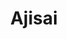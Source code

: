 ---
layout: place
title: Ajisai
permalink: /north-carolina/raleigh/ajisai.html
stateAbbr: NC
stateName: North Carolina
cityName: Raleigh
seo:
  type: restaurant
  links: http://www.ajisai3.com/
place_id: ChIJVdwS3Ir1rIkRG8WjkAkvYN8
photos:
  - name: >-
      places/ChIJVdwS3Ir1rIkRG8WjkAkvYN8/photos/AeeoHcIerAakBMmZXll1lyLopIbFescF6CfoOyJSQEWfJDS0lHEdiDJTVtBrRTmnlYj8DnSUUCgDZxhnj-nhT_xlAFdwBZ135DdcuJbunEgh5fNgchFQfUGpBU5rWoLXgUkZ7Pawjhc4J3_oS8rSqmEUyNpmSR1mKQ86zK285Y61pQLzkfAhS2a_OlLbwIIRG-VGnYmeLLG6opWqSp72QFiF4RFDfx8eVil8Uq6XwJt9_myvGKHJudZb5IOhkuSaV_lXHvyCLBsyh17HEskKl9rxN_jjMipUm1r10PPCAVQNJwvKew
    widthPx: 1702
    heightPx: 1276
    authorAttributions:
      - displayName: Ajisai
        uri: https://maps.google.com/maps/contrib/113026241296837470110
        photoUri: >-
          https://lh3.googleusercontent.com/a/ACg8ocL4A5iJz3wyV5AsA1PyRtLUoYJRLGY3P9hzi4jC6hvejQFbSQ=s100-p-k-no-mo
    flagContentUri: >-
      https://www.google.com/local/imagery/report/?cb_client=maps_api_places.places_api&image_key=!1e10!2sAF1QipN1CSBo93lvV3LzHE6ebV-kJwANYW8NurxVwL-1&hl=en-US
    googleMapsUri: >-
      https://www.google.com/maps/place//data=!3m4!1e2!3m2!1sAF1QipN1CSBo93lvV3LzHE6ebV-kJwANYW8NurxVwL-1!2e10!4m2!3m1!1s0x89acf58adc12dc55:0xdf602f0990a3c51b
  - name: >-
      places/ChIJVdwS3Ir1rIkRG8WjkAkvYN8/photos/AeeoHcLBb6rKI_R_khTYyt4htAPPfa43U9xjLFZLkheOIothuj42esk-TQ0RaII0-MmlgaGraKyo2yX9SGxC_B7vdCns_1iUyMrqLf8TE62T16MdqkdYgtMRa0GW8d17K4_QUKiHiTF9I800IYjWZ56L_2_z3gfmNMt_q4nH6-PebDr_SvczUyUgm1JpApxTQmDIshVPXTCp-VyqEC2yincK1LHBYctzx_E73jvfrW2wmi0n0dNQzMpspPE9r0f97Hn0PiMJNS03trnDx4-vhoolbELgI9GSFWK0m9VeNh7LHiReDg
    widthPx: 2669
    heightPx: 2002
    authorAttributions:
      - displayName: Ajisai
        uri: https://maps.google.com/maps/contrib/113026241296837470110
        photoUri: >-
          https://lh3.googleusercontent.com/a/ACg8ocL4A5iJz3wyV5AsA1PyRtLUoYJRLGY3P9hzi4jC6hvejQFbSQ=s100-p-k-no-mo
    flagContentUri: >-
      https://www.google.com/local/imagery/report/?cb_client=maps_api_places.places_api&image_key=!1e10!2sAF1QipNEsQ14teJy-PFi8LOgEWpWD9ZSJCjUHLp6op9G&hl=en-US
    googleMapsUri: >-
      https://www.google.com/maps/place//data=!3m4!1e2!3m2!1sAF1QipNEsQ14teJy-PFi8LOgEWpWD9ZSJCjUHLp6op9G!2e10!4m2!3m1!1s0x89acf58adc12dc55:0xdf602f0990a3c51b
  - name: >-
      places/ChIJVdwS3Ir1rIkRG8WjkAkvYN8/photos/AeeoHcLuPaCuWrWFAK1L49AK3wJEbZGkZ6dIbtSZjA9PILqnptz3PFgpxJsqKRKWJL3x_RibY8eNlttohkvdvgVatQ1TVoP5QZBpUOo5Te8l1ET_ME7LuZnimbOklRaUaGYzCcUGa0q7lYnTj3qSs_JJKdpUY_WNA-bc262vcM3rfQpYuWi1w1pxxJ2UYEJmjzkA04_8vqjlud3Yl00_VWTdk0RgKu9dVIopOuvjmvsYVBqmvIUCSkaItjwWcV15ETnBGKLCW7SH2C2pOGZGpjHqy0Zg8Dg61RMMP2-Fd2fHKB_NSg
    widthPx: 4032
    heightPx: 3024
    authorAttributions:
      - displayName: Ajisai
        uri: https://maps.google.com/maps/contrib/113026241296837470110
        photoUri: >-
          https://lh3.googleusercontent.com/a/ACg8ocL4A5iJz3wyV5AsA1PyRtLUoYJRLGY3P9hzi4jC6hvejQFbSQ=s100-p-k-no-mo
    flagContentUri: >-
      https://www.google.com/local/imagery/report/?cb_client=maps_api_places.places_api&image_key=!1e10!2sAF1QipPcdx0W8D-bCNstcQIh7YfV2tpebBY3LHArGtgW&hl=en-US
    googleMapsUri: >-
      https://www.google.com/maps/place//data=!3m4!1e2!3m2!1sAF1QipPcdx0W8D-bCNstcQIh7YfV2tpebBY3LHArGtgW!2e10!4m2!3m1!1s0x89acf58adc12dc55:0xdf602f0990a3c51b
  - name: >-
      places/ChIJVdwS3Ir1rIkRG8WjkAkvYN8/photos/AeeoHcJyjFjGmhsOtEEF05MWpUq3Akx9Psp18DlWem1D_7ON7t9uWzO1Z62iRKfDejJFMW_MeGOZjnClRgKSpm-E5RM1H-Y3Rvbmy3Gh5NrY76gaRCOOE0Fr8c36rGDYi1rJgqD-N8eY79Zv5BT7MIK2pMyKkj8a1HG14pWBqGGpF-q8r6uiS892cIJKpA3JNszZw0ciU4OLahnLsmfUhZOINdpPp4Des1PPAqtvcS5hGfXaip1MPPnT4zkbl64F5ydle-NP_eKKo1RsmrLbIt0tX4RVWBVlYgAtMSNduacno_oSQA
    widthPx: 4032
    heightPx: 3024
    authorAttributions:
      - displayName: Ajisai
        uri: https://maps.google.com/maps/contrib/113026241296837470110
        photoUri: >-
          https://lh3.googleusercontent.com/a/ACg8ocL4A5iJz3wyV5AsA1PyRtLUoYJRLGY3P9hzi4jC6hvejQFbSQ=s100-p-k-no-mo
    flagContentUri: >-
      https://www.google.com/local/imagery/report/?cb_client=maps_api_places.places_api&image_key=!1e10!2sAF1QipPWNv_FGIKhyOIe-n9Zf6gRBVWD-G7okz87eqtT&hl=en-US
    googleMapsUri: >-
      https://www.google.com/maps/place//data=!3m4!1e2!3m2!1sAF1QipPWNv_FGIKhyOIe-n9Zf6gRBVWD-G7okz87eqtT!2e10!4m2!3m1!1s0x89acf58adc12dc55:0xdf602f0990a3c51b
  - name: >-
      places/ChIJVdwS3Ir1rIkRG8WjkAkvYN8/photos/AeeoHcJpDLoMVR-Nu0Onh-mu_S9EvIsJQ8cpYN3woTVHicTu7cozvwQUW_JqS_0zACcnK9ml1jf-t5keeqqaiDHa-I1ZCyjD_H4kmJWidfDLDiXkTKdXpyTN7CqQXPH9S9GDETmXDMcSgRm499Xk1T0s7Oxg-DjQzmqGmIuGTReuk_M-mcNPI0dKZmsDWcxXDMRwHWJiUcJ7zEb1oNpbHvVyYgHDE73IIfutFLF1kmrAcsElaRIhpvJVgS31ji-K0VotCwXfYtqzf0I4q4BvVD5EvwAfqJ1KkQduvUIoh6CJB8NvOQ
    widthPx: 4032
    heightPx: 3024
    authorAttributions:
      - displayName: Ajisai
        uri: https://maps.google.com/maps/contrib/113026241296837470110
        photoUri: >-
          https://lh3.googleusercontent.com/a/ACg8ocL4A5iJz3wyV5AsA1PyRtLUoYJRLGY3P9hzi4jC6hvejQFbSQ=s100-p-k-no-mo
    flagContentUri: >-
      https://www.google.com/local/imagery/report/?cb_client=maps_api_places.places_api&image_key=!1e10!2sAF1QipPSi1BtInMDaQRlI50F2rSqTSfhoYWBZXRkNs2x&hl=en-US
    googleMapsUri: >-
      https://www.google.com/maps/place//data=!3m4!1e2!3m2!1sAF1QipPSi1BtInMDaQRlI50F2rSqTSfhoYWBZXRkNs2x!2e10!4m2!3m1!1s0x89acf58adc12dc55:0xdf602f0990a3c51b
  - name: >-
      places/ChIJVdwS3Ir1rIkRG8WjkAkvYN8/photos/AeeoHcLZZD44qOriTOv2zFTzFHwAWMtUJcAdSXrJx3eWolY2BbCtRP_2oh81IjKCoe9kh9tlPVK3qeHI_xhDubhWeMLUmSSr1bXfSnUsRwXCcXDQTFdUevOTZEMgTF7-IvEZqooOOGS3LMXQNV_HH3Tdh0jYgWwZPVJ0Zn1qnDaMltkfPV9XNPUfPifMmQD7ADsUK_P0MZ_RVZ0cxeLW-S5g5j_fzKQhcd2obmJpfJOZnVcBq2qVZjZCLwT_ZmwIom9fYntw1mP1yrsQAcb7Zl9ABSsiTofJyOS97SLKNT5ow2BA4Q
    widthPx: 4800
    heightPx: 3600
    authorAttributions:
      - displayName: Ajisai
        uri: https://maps.google.com/maps/contrib/113026241296837470110
        photoUri: >-
          https://lh3.googleusercontent.com/a/ACg8ocL4A5iJz3wyV5AsA1PyRtLUoYJRLGY3P9hzi4jC6hvejQFbSQ=s100-p-k-no-mo
    flagContentUri: >-
      https://www.google.com/local/imagery/report/?cb_client=maps_api_places.places_api&image_key=!1e10!2sAF1QipNYatE_dS1PBvmdOFDJeQjqXAvZmle61MktGgjA&hl=en-US
    googleMapsUri: >-
      https://www.google.com/maps/place//data=!3m4!1e2!3m2!1sAF1QipNYatE_dS1PBvmdOFDJeQjqXAvZmle61MktGgjA!2e10!4m2!3m1!1s0x89acf58adc12dc55:0xdf602f0990a3c51b
  - name: >-
      places/ChIJVdwS3Ir1rIkRG8WjkAkvYN8/photos/AeeoHcK9gNZe5qQ2Li1SM6_ktqUgg90OiL6QDfiPOGRZ_8blaGhi_2F_vHfsmfTzg-A_yURDR6ubO7enE5Kf-j6sGwJYDm0QRDr6W3XOXTfaOYHBOrHAsRAd4CJTcaycXTNNJ7ZYEqbpqbpN1f6Oe_HgEX1zH3Js1p4nNTK4z1JrLmhweYcrH7ZUaj2Wqkm45M-jXyFcrR4SD6Ov6odbBJKV5Mp9tnW-oXXi-ZCWmawzpGJiPITTTzTh4D9IatdR1rLunBE1nkqEWbMNpxJr96y06GMJFd131wrtSs0ldIvLOr0EPw
    widthPx: 1702
    heightPx: 1276
    authorAttributions:
      - displayName: Ajisai
        uri: https://maps.google.com/maps/contrib/113026241296837470110
        photoUri: >-
          https://lh3.googleusercontent.com/a/ACg8ocL4A5iJz3wyV5AsA1PyRtLUoYJRLGY3P9hzi4jC6hvejQFbSQ=s100-p-k-no-mo
    flagContentUri: >-
      https://www.google.com/local/imagery/report/?cb_client=maps_api_places.places_api&image_key=!1e10!2sAF1QipO_EuG4oXG_204f_kQcj_MVSMEgx62RfIwvWRms&hl=en-US
    googleMapsUri: >-
      https://www.google.com/maps/place//data=!3m4!1e2!3m2!1sAF1QipO_EuG4oXG_204f_kQcj_MVSMEgx62RfIwvWRms!2e10!4m2!3m1!1s0x89acf58adc12dc55:0xdf602f0990a3c51b
  - name: >-
      places/ChIJVdwS3Ir1rIkRG8WjkAkvYN8/photos/AeeoHcL03L2nghOhYH--iSP3VJ_3zJDlvZ6pKjyaG3XFOTpwf0b0TgqVewhBhmEFUXUhe1RcyuLQr-bQPGFf2Qe1OwBQu2ts0djaJJC25xSdO4eDO6bpgrkoe_tBh_kQBMOTQlFdc4jr2rbfugoBvSaOD0j2CcGRoLNOFlPeUcqKkXXBPjwEO-ZfE7zVGkFZg8LgHjLQQO1LjbWOL-VqXXlyyE8Y0mj2JbfECpcsP3BLeWvKziDG5pRvvfLQFJ4xUpnuu4KKu63SJWmIwqwMJLmhqIJL85zu7-yXjroxyF5K8_MyWurT9qKOzvgkhks2htdkY9kKqEJvS0moC77N8ke_94KdHj-zqKSPm0fbQXoq95V2bPZaurtEmwXycy0tsLfyRSUIXjCyvoD0HUS9uYgnfs5iKSFnaX9mJYJgNChq2KPQ6Q
    widthPx: 4032
    heightPx: 3024
    authorAttributions:
      - displayName: Buta-san
        uri: https://maps.google.com/maps/contrib/115659077298733412089
        photoUri: >-
          https://lh3.googleusercontent.com/a-/ALV-UjVqdqKIIaxDJJoJqehhHcpI69P4vq8agdzegh_DriA3ZRdWHM4=s100-p-k-no-mo
    flagContentUri: >-
      https://www.google.com/local/imagery/report/?cb_client=maps_api_places.places_api&image_key=!1e10!2sCIHM0ogKEICAgIDr8-SuNQ&hl=en-US
    googleMapsUri: >-
      https://www.google.com/maps/place//data=!3m4!1e2!3m2!1sCIHM0ogKEICAgIDr8-SuNQ!2e10!4m2!3m1!1s0x89acf58adc12dc55:0xdf602f0990a3c51b
  - name: >-
      places/ChIJVdwS3Ir1rIkRG8WjkAkvYN8/photos/AeeoHcIhUH7vay6estPt2H8I_SCHwq9OfwbViQ7BBcR0x5TZlffrtozGFi5cEhuDBED0zQuDY_P-8gO6rB0SGkoGxXwN3UX49AhpkwIcq-dovoCOKX7_lv_EaYT1K_BfcjrI6SmC3TJ1CILvmFHSGlUeqyDkEhXRieuQ3-aJANNMnY_iCjwM859gveojuAWhkBt-IGfeGXXK0OrYze67JWiRSmxFtsnNkRbbZ90rv7e-oQzYl7j1QppbrIUlXuDLiAotCrlWiEowRXHOtUyv9u16PseIir22apBd8KKjXIjGci1-EQ
    widthPx: 4032
    heightPx: 3024
    authorAttributions:
      - displayName: Ajisai
        uri: https://maps.google.com/maps/contrib/113026241296837470110
        photoUri: >-
          https://lh3.googleusercontent.com/a/ACg8ocL4A5iJz3wyV5AsA1PyRtLUoYJRLGY3P9hzi4jC6hvejQFbSQ=s100-p-k-no-mo
    flagContentUri: >-
      https://www.google.com/local/imagery/report/?cb_client=maps_api_places.places_api&image_key=!1e10!2sAF1QipM3LRvFvaTObEbMPalEAGurLjlnfXBo6jqHoNLM&hl=en-US
    googleMapsUri: >-
      https://www.google.com/maps/place//data=!3m4!1e2!3m2!1sAF1QipM3LRvFvaTObEbMPalEAGurLjlnfXBo6jqHoNLM!2e10!4m2!3m1!1s0x89acf58adc12dc55:0xdf602f0990a3c51b
  - name: >-
      places/ChIJVdwS3Ir1rIkRG8WjkAkvYN8/photos/AeeoHcIlIF3KjKDiuAIcorg5TsKgElxzl4TO_UVdP2deO6yaGlCn4iyyLGmtQTRp-N72-djSuvel1Rn42M5dCjbRhud0ClZ0rASsLH1fXe9bFe51fKmXUl6Le_79KVBOa-o0RyZqB8MwHZI3WEbwDVA3_nOvW9H0yuNncg41gDXZkgwd94r9SBhEN6Sd2jx5aydEy0AEFNL8TxFCeFclo2_x9l9RtlVr3EksotDijz_q8grYSPxRRVE7yJycpBuFhDgkPKHKIbkSxu9HdlRnw2VZcAAgjH2soHcOdM8gFsKt8OTiNQ
    widthPx: 4032
    heightPx: 3024
    authorAttributions:
      - displayName: Ajisai
        uri: https://maps.google.com/maps/contrib/113026241296837470110
        photoUri: >-
          https://lh3.googleusercontent.com/a/ACg8ocL4A5iJz3wyV5AsA1PyRtLUoYJRLGY3P9hzi4jC6hvejQFbSQ=s100-p-k-no-mo
    flagContentUri: >-
      https://www.google.com/local/imagery/report/?cb_client=maps_api_places.places_api&image_key=!1e10!2sAF1QipM6hunkffTiEoJyE9FO6aygUXMSEO7ObAfpvshY&hl=en-US
    googleMapsUri: >-
      https://www.google.com/maps/place//data=!3m4!1e2!3m2!1sAF1QipM6hunkffTiEoJyE9FO6aygUXMSEO7ObAfpvshY!2e10!4m2!3m1!1s0x89acf58adc12dc55:0xdf602f0990a3c51b
address: 427 Woodburn Rd, Raleigh, NC 27605, USA
street: 427 Woodburn Rd
city: Raleigh
state: NC
zip: '27605'
country: USA
neighborhood: null
latitude: '35.790113'
longitude: '-78.659672'
accessibility_options:
  wheelchairAccessibleParking: true
  wheelchairAccessibleEntrance: true
  wheelchairAccessibleRestroom: true
  wheelchairAccessibleSeating: true
business_status: OPERATIONAL
name: Ajisai
google_maps_links:
  directionsUri: >-
    https://www.google.com/maps/dir//''/data=!4m7!4m6!1m1!4e2!1m2!1m1!1s0x89acf58adc12dc55:0xdf602f0990a3c51b!3e0
  placeUri: https://maps.google.com/?cid=16095916786350015771
  writeAReviewUri: >-
    https://www.google.com/maps/place//data=!4m3!3m2!1s0x89acf58adc12dc55:0xdf602f0990a3c51b!12e1
  reviewsUri: >-
    https://www.google.com/maps/place//data=!4m4!3m3!1s0x89acf58adc12dc55:0xdf602f0990a3c51b!9m1!1b1
  photosUri: >-
    https://www.google.com/maps/place//data=!4m3!3m2!1s0x89acf58adc12dc55:0xdf602f0990a3c51b!10e5
primary_type: Japanese Restaurant
opening_hours:
  regular: null
  current: null
secondary_opening_hours:
  regular:
    weekdayDescriptions: null
    type: null
  current:
    weekdayDescriptions: null
    type: null
phone: (919) 831-9907
price_level: PRICE_LEVEL_MODERATE
price_range: $20 &ndash; $30
rating: '4.4'
rating_count: 0
website: http://www.ajisai3.com/
description: >-
  Discover Ajisai in Raleigh, North Carolina$$$Ajisai in Raleigh, North
  Carolina, stands out as a modern Japanese restaurant offering fresh sushi
  rolls and sashimi in an upscale yet relaxed atmosphere. This spot delivers a
  variety of authentic Japanese dishes, blending traditional flavors with
  creative presentations that appeal to sushi enthusiasts exploring local
  options. With its moody ambiance and thoughtful accessibility features, it
  creates an inviting space for enjoying top-rated Japanese cuisine without the
  formality of a high-end venue. Prices remain moderate, making it a go-to
  choice for those seeking quality meals in a welcoming setting. Whether you're
  in the mood for sushi near me or simply craving flavorful Japanese fare,
  Ajisai provides a satisfying dining experience that highlights fresh
  ingredients and thoughtful ambiance.
generative_summary: >-
  Discover Ajisai in Raleigh, North Carolina$$$Ajisai in Raleigh, North
  Carolina, stands out as a modern Japanese restaurant offering fresh sushi
  rolls and sashimi in an upscale yet relaxed atmosphere. This spot delivers a
  variety of authentic Japanese dishes, blending traditional flavors with
  creative presentations that appeal to sushi enthusiasts exploring local
  options. With its moody ambiance and thoughtful accessibility features, it
  creates an inviting space for enjoying top-rated Japanese cuisine without the
  formality of a high-end venue. Prices remain moderate, making it a go-to
  choice for those seeking quality meals in a welcoming setting. Whether you're
  in the mood for sushi near me or simply craving flavorful Japanese fare,
  Ajisai provides a satisfying dining experience that highlights fresh
  ingredients and thoughtful ambiance.
generative_disclosure: Summarized by AI using the Grok-3-Mini model.
reviews:
  - name: >-
      places/ChIJVdwS3Ir1rIkRG8WjkAkvYN8/reviews/ChdDSUhNMG9nS0VJQ0FnTURRenRhcWdnRRAB
    relativePublishTimeDescription: a month ago
    rating: 5
    text:
      text: >-
        I love this spot! Best sushi I ever had in my whole life. I'm 40. I love
        sushi. This place nails it in every way. The quality of the sushi,
        excellent. The atmosphere is cute, hip, modern, peaceful, fun...all at
        the same time. The prices are fair for the quality and experience. They
        had my favorite plum wine that wasn't on the menu. The presentation,
        perfect. The staff, professional and I would even say that they seem
        more classically trained in fine dining etiquette type service than your
        basic casual restaurant staff generally. Very nice. The waiter we had
        let us know he would come back to take our order once we closed the menu
        so there would be no pressure.

        It wasn't too busy but it wasn't empty. On a Sunday evening at dinner
        time. I was really pleased with the big selection. I was impressed with
        everything about it. We will be back, several times a year. This is my
        new spot and recommendation place for the best sushi ever.
      languageCode: en
    originalText:
      text: >-
        I love this spot! Best sushi I ever had in my whole life. I'm 40. I love
        sushi. This place nails it in every way. The quality of the sushi,
        excellent. The atmosphere is cute, hip, modern, peaceful, fun...all at
        the same time. The prices are fair for the quality and experience. They
        had my favorite plum wine that wasn't on the menu. The presentation,
        perfect. The staff, professional and I would even say that they seem
        more classically trained in fine dining etiquette type service than your
        basic casual restaurant staff generally. Very nice. The waiter we had
        let us know he would come back to take our order once we closed the menu
        so there would be no pressure.

        It wasn't too busy but it wasn't empty. On a Sunday evening at dinner
        time. I was really pleased with the big selection. I was impressed with
        everything about it. We will be back, several times a year. This is my
        new spot and recommendation place for the best sushi ever.
      languageCode: en
    authorAttribution:
      displayName: Melissa S
      uri: https://www.google.com/maps/contrib/102014703100139816663/reviews
      photoUri: >-
        https://lh3.googleusercontent.com/a/ACg8ocJIxT1k8ukM30w_YvafAD-KbRHeymIgiJL6idCPOYxKNpsCNA=s128-c0x00000000-cc-rp-mo-ba3
    publishTime: '2025-03-11T03:36:09.997909Z'
    flagContentUri: >-
      https://www.google.com/local/review/rap/report?postId=ChdDSUhNMG9nS0VJQ0FnTURRenRhcWdnRRAB&d=17924085&t=1
    googleMapsUri: >-
      https://www.google.com/maps/reviews/data=!4m6!14m5!1m4!2m3!1sChdDSUhNMG9nS0VJQ0FnTURRenRhcWdnRRAB!2m1!1s0x89acf58adc12dc55:0xdf602f0990a3c51b
  - name: >-
      places/ChIJVdwS3Ir1rIkRG8WjkAkvYN8/reviews/ChZDSUhNMG9nS0VJQ0FnSURmdjhLUGJREAE
    relativePublishTimeDescription: 3 months ago
    rating: 5
    text:
      text: >-
        Came in on a snowy night and it was fantastic.  Felt awful I have worked
        in the shopping center for over a year and had not tried it. Partner
        loved the Pad Thai, said they would need a box when it arrived and ended
        up polishing it off.  The Garlic White Fish was light, full of flavor,
        and had lovely texture balance.  The tuna "wontons" were amazingly
        creative.  The quality on everything was top notch and Kate was
        delightful.
      languageCode: en
    originalText:
      text: >-
        Came in on a snowy night and it was fantastic.  Felt awful I have worked
        in the shopping center for over a year and had not tried it. Partner
        loved the Pad Thai, said they would need a box when it arrived and ended
        up polishing it off.  The Garlic White Fish was light, full of flavor,
        and had lovely texture balance.  The tuna "wontons" were amazingly
        creative.  The quality on everything was top notch and Kate was
        delightful.
      languageCode: en
    authorAttribution:
      displayName: Michael Hill
      uri: https://www.google.com/maps/contrib/114424872271990756791/reviews
      photoUri: >-
        https://lh3.googleusercontent.com/a-/ALV-UjVaxdkddTAYAkgJDpM9xCNYe1ZcXpYIIjMB9du0fXL-_9cdPIMJ=s128-c0x00000000-cc-rp-mo-ba3
    publishTime: '2025-01-11T13:05:41.835370Z'
    flagContentUri: >-
      https://www.google.com/local/review/rap/report?postId=ChZDSUhNMG9nS0VJQ0FnSURmdjhLUGJREAE&d=17924085&t=1
    googleMapsUri: >-
      https://www.google.com/maps/reviews/data=!4m6!14m5!1m4!2m3!1sChZDSUhNMG9nS0VJQ0FnSURmdjhLUGJREAE!2m1!1s0x89acf58adc12dc55:0xdf602f0990a3c51b
  - name: >-
      places/ChIJVdwS3Ir1rIkRG8WjkAkvYN8/reviews/ChdDSUhNMG9nS0VJQ0FnSUNQeFliYXFRRRAB
    relativePublishTimeDescription: 4 months ago
    rating: 3
    text:
      text: >-
        Mix feelings about this place, I must admit is the restaurant I have
        visited the most in Tampa in a whooping 16 times in 2 months.


        Food is always fresh, well presented and the kitchen moves fast!


        Although my latest experiences lacked service, professionalism and
        cleanliness.


        Servers out of control, messing up the orders, bringing things out of
        order meaning appetizers at the end!


        We need it refills and never got them. Our plates accumulated and when
        we asked the server to removed them she stated she wasn’t being paid to
        do that…


        Terrible last experience will potentially prevent me from visiting in a
        long time, that if I even return!


        Pictures from the last 3 visits. Consistency in food was great and last
        3 pictures will show how the was being left and I will conserve the rest
        as I find them distasteful.
      languageCode: en
    originalText:
      text: >-
        Mix feelings about this place, I must admit is the restaurant I have
        visited the most in Tampa in a whooping 16 times in 2 months.


        Food is always fresh, well presented and the kitchen moves fast!


        Although my latest experiences lacked service, professionalism and
        cleanliness.


        Servers out of control, messing up the orders, bringing things out of
        order meaning appetizers at the end!


        We need it refills and never got them. Our plates accumulated and when
        we asked the server to removed them she stated she wasn’t being paid to
        do that…


        Terrible last experience will potentially prevent me from visiting in a
        long time, that if I even return!


        Pictures from the last 3 visits. Consistency in food was great and last
        3 pictures will show how the was being left and I will conserve the rest
        as I find them distasteful.
      languageCode: en
    authorAttribution:
      displayName: Christopher Alvarez
      uri: https://www.google.com/maps/contrib/117367793514232044130/reviews
      photoUri: >-
        https://lh3.googleusercontent.com/a-/ALV-UjXHm5O69o-YC3ZX7mVcXWPEAMM7rJMh9-YoPcPL4WknfszqY3w=s128-c0x00000000-cc-rp-mo-ba3
    publishTime: '2024-11-26T08:47:52.868448Z'
    flagContentUri: >-
      https://www.google.com/local/review/rap/report?postId=ChdDSUhNMG9nS0VJQ0FnSUNQeFliYXFRRRAB&d=17924085&t=1
    googleMapsUri: >-
      https://www.google.com/maps/reviews/data=!4m6!14m5!1m4!2m3!1sChdDSUhNMG9nS0VJQ0FnSUNQeFliYXFRRRAB!2m1!1s0x89acf58adc12dc55:0xdf602f0990a3c51b
  - name: >-
      places/ChIJVdwS3Ir1rIkRG8WjkAkvYN8/reviews/ChZDSUhNMG9nS0VJQ0FnSURmcHNDdEVBEAE
    relativePublishTimeDescription: 3 months ago
    rating: 4
    text:
      text: >-
        A wonderful experience and would have been a full five star, but it was
        my food choice that made it 4 star. Tempura shrimp had way too much
        breading. Fantastic service and atmosphere. I will definitely come back
        and try another dish.
      languageCode: en
    originalText:
      text: >-
        A wonderful experience and would have been a full five star, but it was
        my food choice that made it 4 star. Tempura shrimp had way too much
        breading. Fantastic service and atmosphere. I will definitely come back
        and try another dish.
      languageCode: en
    authorAttribution:
      displayName: Tammera Lindsay
      uri: https://www.google.com/maps/contrib/107073141291964604049/reviews
      photoUri: >-
        https://lh3.googleusercontent.com/a-/ALV-UjUVKgtzMib3QZHztXHjCcnE13YreERBgdymTBAE55k6A8XngDYHqw=s128-c0x00000000-cc-rp-mo-ba5
    publishTime: '2025-01-06T02:25:33.884092Z'
    flagContentUri: >-
      https://www.google.com/local/review/rap/report?postId=ChZDSUhNMG9nS0VJQ0FnSURmcHNDdEVBEAE&d=17924085&t=1
    googleMapsUri: >-
      https://www.google.com/maps/reviews/data=!4m6!14m5!1m4!2m3!1sChZDSUhNMG9nS0VJQ0FnSURmcHNDdEVBEAE!2m1!1s0x89acf58adc12dc55:0xdf602f0990a3c51b
  - name: >-
      places/ChIJVdwS3Ir1rIkRG8WjkAkvYN8/reviews/ChZDSUhNMG9nS0VJQ0FnSUN2Ni1xMWRREAE
    relativePublishTimeDescription: 4 months ago
    rating: 5
    text:
      text: >-
        The garlic white tuna and the pink lady were the star of the show
        today!  The white tuna had a crust that was flavorful and packed a kick
        at the end. The pink lady specialty roll was a different experience in
        black rice, tuna, and avocado. I wish we had tried more specialty rolls
        because the Godzilla and Volcano really caught my eye. We ended up with
        the bento lunches with shrimp tempura and 3 regular rolls as a bigger
        bang for our buck. Those were pretty standard and maintained the
        expected quality. I can't wait to go back for the scallop app and more
        specialty rolls. Parking was absolutely atrocious but it seemed par for
        the course in this area.
      languageCode: en
    originalText:
      text: >-
        The garlic white tuna and the pink lady were the star of the show
        today!  The white tuna had a crust that was flavorful and packed a kick
        at the end. The pink lady specialty roll was a different experience in
        black rice, tuna, and avocado. I wish we had tried more specialty rolls
        because the Godzilla and Volcano really caught my eye. We ended up with
        the bento lunches with shrimp tempura and 3 regular rolls as a bigger
        bang for our buck. Those were pretty standard and maintained the
        expected quality. I can't wait to go back for the scallop app and more
        specialty rolls. Parking was absolutely atrocious but it seemed par for
        the course in this area.
      languageCode: en
    authorAttribution:
      displayName: Keri Banegas
      uri: https://www.google.com/maps/contrib/116774628377006763291/reviews
      photoUri: >-
        https://lh3.googleusercontent.com/a-/ALV-UjX77pub_JxMhDsQKHAY9olUqM_XdjcDjaCTIXkiKrNIFVO-HqU=s128-c0x00000000-cc-rp-mo-ba4
    publishTime: '2024-12-14T21:30:05.751781Z'
    flagContentUri: >-
      https://www.google.com/local/review/rap/report?postId=ChZDSUhNMG9nS0VJQ0FnSUN2Ni1xMWRREAE&d=17924085&t=1
    googleMapsUri: >-
      https://www.google.com/maps/reviews/data=!4m6!14m5!1m4!2m3!1sChZDSUhNMG9nS0VJQ0FnSUN2Ni1xMWRREAE!2m1!1s0x89acf58adc12dc55:0xdf602f0990a3c51b
review_summary: >-
  What Visitors Are Saying About Ajisai$$$People often praise the sushi here as
  some of the freshest and most flavorful around, with highlights on creative
  rolls and well-balanced dishes that make every bite enjoyable. The atmosphere
  comes across as hip and modern, offering a peaceful vibe that's perfect for
  casual dinners or group outings without feeling overwhelming. While most
  feedback appreciates the attentive service and fair pricing, a few mentions
  note occasional mix-ups with orders, though these don't overshadow the overall
  positives. It's clear that the variety of options, from light appetizers to
  hearty entrees, keeps diners coming back for more satisfying experiences. If
  you're hunting for reliable Japanese places near me, this spot generally earns
  high marks for delivering tasty meals in a comfortable environment.
review_disclosure: Summarized by AI using the Grok-3-Mini model.
parking_options:
  freeParkingLot: true
  freeStreetParking: true
  valetParking: false
payment_options:
  acceptsCreditCards: true
  acceptsDebitCards: true
  acceptsCashOnly: false
  acceptsNfc: true
allow_dogs: null
curbside_pickup: true
delivery: true
dine_in: true
good_for_children: false
good_for_groups: true
good_for_sports: false
live_music: false
menu_for_children: false
outdoor_seating: true
reservable: true
restroom: true
serves_beer: true
serves_breakfast: false
serves_brunch: null
serves_cocktails: true
serves_coffee: null
serves_dinner: true
serves_dessert: true
serves_lunch: true
serves_vegetarian_food: true
serves_wine: true
takeout: true
update_category: pro
places_description: >-
  Modern restaurant featuring a variety of sushi rolls & other Japanese dishes
  in a moody atmosphere.

---